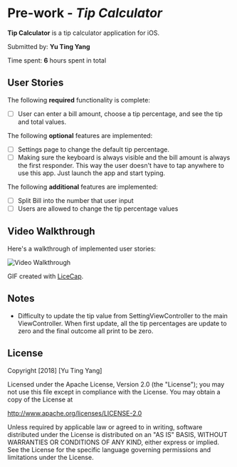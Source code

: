 # Pre-work - *Tip Calculator*

**Tip Calculator** is a tip calculator application for iOS.

Submitted by: **Yu Ting Yang**

Time spent: **6** hours spent in total

## User Stories

The following **required** functionality is complete:

* [ ] User can enter a bill amount, choose a tip percentage, and see the tip and total values.

The following **optional** features are implemented:
* [ ] Settings page to change the default tip percentage.
* [ ] Making sure the keyboard is always visible and the bill amount is always the first responder. This way the user doesn't have to tap anywhere to use this app. Just launch the app and start typing.

The following **additional** features are implemented:

- [ ] Split Bill into the number that user input
- [ ] Users are allowed to change the tip percentage values

## Video Walkthrough

Here's a walkthrough of implemented user stories:

<img src='https://i.imgur.com/I6eh9Ix.gifv' title='Video Walkthrough' width='' alt='Video Walkthrough' />

GIF created with [LiceCap](http://www.cockos.com/licecap/).

## Notes

- Difficulty to update the tip value from SettingViewController to the main ViewController. When first update, all the tip percentages are update to zero and the final outcome all print to be zero.


## License

Copyright [2018] [Yu Ting Yang]

Licensed under the Apache License, Version 2.0 (the "License");
you may not use this file except in compliance with the License.
You may obtain a copy of the License at

http://www.apache.org/licenses/LICENSE-2.0

Unless required by applicable law or agreed to in writing, software
distributed under the License is distributed on an "AS IS" BASIS,
WITHOUT WARRANTIES OR CONDITIONS OF ANY KIND, either express or implied.
See the License for the specific language governing permissions and
limitations under the License.

